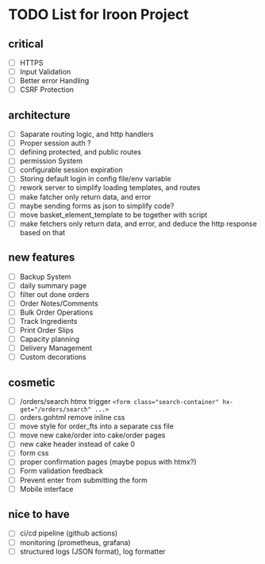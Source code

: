# TODO List for Iroon Project

## critical
- [ ] HTTPS
- [ ] Input Validation
- [ ] Better error Handling
- [ ] CSRF Protection

## architecture
- [ ] Saparate routing logic, and http handlers
- [ ] Proper session auth ?
- [ ] defining protected, and public routes
- [ ] permission System
- [ ] configurable session expiration
- [ ] Storing default login in config file/env variable
- [ ] rework server to simplify loading templates, and routes
- [ ] make fatcher only return data, and error
- [ ] maybe sending forms as json to simplify code?
- [ ] move basket_element_template to be together with script
- [ ] make fetchers only return data, and error, and deduce the http response based on that

## new features
- [ ] Backup System
- [ ] daily summary page
- [ ] filter out done orders
- [ ] Order Notes/Comments
- [ ] Bulk Order Operations
- [ ] Track Ingredients
- [ ] Print Order Slips
- [ ] Capacity planning
- [ ] Delivery Management
- [ ] Custom decorations

## cosmetic
- [ ] /orders/search htmx trigger `<form class="search-container" hx-get="/orders/search" ...>`
- [ ] orders.gohtml remove inline css
- [ ] move style for order_fts into a separate css file
- [ ] move new cake/order into cake/order pages
- [ ] new cake header instead of cake 0
- [ ] form css
- [ ] proper confirmation pages (maybe popus with htmx?)
- [ ] Form validation feedback
- [ ] Prevent enter from submitting the form
- [ ] Mobile interface

## nice to have
- [ ] ci/cd pipeline (github actions)
- [ ] monitoring (prometheus, grafana)
- [ ] structured logs (JSON format), log formatter
